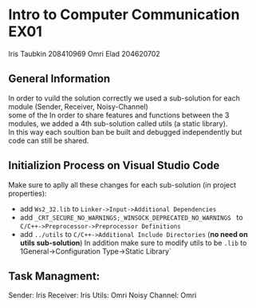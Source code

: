 # Intro to Computer Communication EX01
Iris Taubkin 208410969
Omri Elad 204620702

## General Information
In order to vuild the solution correctly we used a sub-solution for each module (Sender, Receiver, Noisy-Channel)  
some of the In order to share features and functions between the 3 modules, we added a 4th sub-solution called utils (a static library).  
In this way each soultion ban be built and debugged independently but code can still be shared. 

## Initializion Process on Visual Studio Code
Make sure to aplly all these changes for each sub-solution (in project properties):
* add `Ws2_32.lib` to `Linker->Input->Additional Dependencies`
* add `_CRT_SECURE_NO_WARNINGS;_WINSOCK_DEPRECATED_NO_WARNINGS ` to `C/C++->Preprocessor->Preprocessor Definitions`
* add `../utils` to `C/C++->Additional Include Directories` (**no need on utils sub-solution**)
In addition make sure to modify utils to be `.lib` to 1General->Configuration Type->Static Library`

## Task Managment:
Sender: Iris
Receiver: Iris
Utils: Omri
Noisy Channel: Omri
